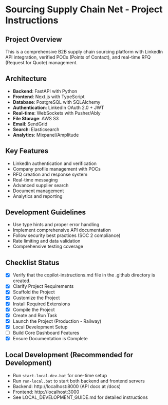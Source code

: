 # Sourcing Supply Chain Net - Project Instructions

## Project Overview
This is a comprehensive B2B supply chain sourcing platform with LinkedIn API integration, verified POCs (Points of Contact), and real-time RFQ (Request for Quote) management.

## Architecture
- **Backend**: FastAPI with Python
- **Frontend**: Next.js with TypeScript
- **Database**: PostgreSQL with SQLAlchemy
- **Authentication**: LinkedIn OAuth 2.0 + JWT
- **Real-time**: WebSockets with Pusher/Ably
- **File Storage**: AWS S3
- **Email**: SendGrid
- **Search**: Elasticsearch
- **Analytics**: Mixpanel/Amplitude

## Key Features
- LinkedIn authentication and verification
- Company profile management with POCs
- RFQ creation and response system
- Real-time messaging
- Advanced supplier search
- Document management
- Analytics and reporting

## Development Guidelines
- Use type hints and proper error handling
- Implement comprehensive API documentation
- Follow security best practices (SOC 2 compliance)
- Rate limiting and data validation
- Comprehensive testing coverage

## Checklist Status
- [x] Verify that the copilot-instructions.md file in the .github directory is created.
- [x] Clarify Project Requirements
- [x] Scaffold the Project
- [x] Customize the Project
- [x] Install Required Extensions
- [x] Compile the Project
- [x] Create and Run Task
- [x] Launch the Project (Production - Railway)
- [x] Local Development Setup
- [ ] Build Core Dashboard Features
- [x] Ensure Documentation is Complete

## Local Development (Recommended for Development)
- Run `start-local-dev.bat` for one-time setup
- Run `run-local.bat` to start both backend and frontend servers
- Backend: http://localhost:8000 (API docs at /docs)
- Frontend: http://localhost:3000
- See LOCAL_DEVELOPMENT_GUIDE.md for detailed instructions